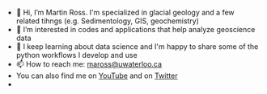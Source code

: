 - 👋 Hi, I’m Martin Ross. I'm specialized in glacial geology and a few related tihngs (e.g. Sedimentology, GIS, geochemistry)
- 👀 I’m interested in codes and applications that help analyze geoscience data
- 🌱 I keep learning about data science and I'm happy to share some of the python workflows I develop and use
- 📫 How to reach me: maross@uwaterloo.ca
- You can also find me on [YouTube](https://www.youtube.com/channel/UCIBhMXM_Ns7uQ9emOjh8UFw) and on [Twitter](https://twitter.com/StrataMRoss)
-  

<!---
GlacialGeo/GlacialGeo is a ✨ special ✨ repository because its `README.md` (this file) appears on your GitHub profile.
You can click the Preview link to take a look at your changes.
--->
